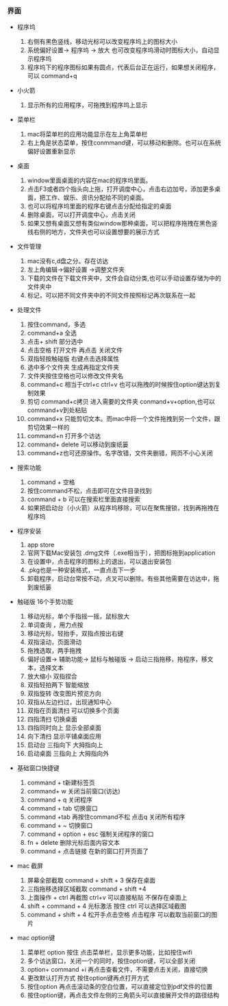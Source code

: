 ### 界面
- 程序坞
    1. 右侧有黑色竖线，移动光标可以改变程序坞上的图标大小
    2. 系统偏好设置-> 程序坞 -> 放大 也可改变程序坞滑动时图标大小，自动显示程序坞
    3. 程序坞下的程序图标如果有圆点，代表后台正在运行，如果想关闭程序，可以 command+q

- 小火箭
    1. 显示所有的应用程序，可拖拽到程序坞上显示
- 菜单栏
    1. mac将菜单栏的应用功能显示在左上角菜单栏
    2. 右上角是状态菜单，按住conmmand键，可以移动和删除。也可以在系统偏好设置重新显示
- 桌面
    1. window里面桌面的内容在mac的程序坞里面。
    2. 点击F3或者四个指头向上拖，打开调度中心，点击右边加号，添加更多桌面，把工作、娱乐、资讯分配给不同的桌面。
    3. 也可以将程序坞里面的程序右键点击分配给指定的桌面
    4. 删除桌面，可以打开调度中心，点击关闭
    5. 如果又想有桌面又想有类似window那种桌面，可以把程序拖拽在黑色竖线右侧的地方，文件夹也可以设置想要的展示方式
- 文件管理
    1. mac没有c,d盘之分。存在访达
    2. 左上角编辑->偏好设置 ->调整文件夹
    3. 下载的文件在下载文件夹中，文件会自动分类,也可以手动设置存储为中的文件夹中
    4. 标记，可以把不同文件夹中的不同文件按照标记再次联系在一起
- 处理文件
    1. 按住command，多选
    2. command+a 全选
    3. 点击+ shift 部分选中
    4. 点击空格 打开文件 再点击 关闭文件
    5. 双指轻按触碰版 右键点击选择属性
    6. 选中多个文件夹 生成再指定文件夹
    7. 文件夹按住空格也可以修改文件夹名
    8. command+c   相当于ctrl+c ctrl+v 也可以拖拽的时候按住option键达到复制效果
    9. 剪切 command+c拷贝 进入需要的文件夹 conmand+v+option,也可以command+v到处粘贴
    10. command+x 只能剪切文本。而mac中将一个文件拖拽到另一个文件，跟剪切效果一样的
    11. command+n 打开多个访达
    12. command+ delete 可以移动到废纸篓
    13. command+z也可还原操作。名字改错，文件夹删错，网页不小心关闭

- 搜索功能
    1. command + 空格
    2. 按住command不松，点击即可在文件目录找到    
    3. command + b 可以在搜索栏里面直接搜索
    4. 如果把启动台（小火箭）从程序坞移除，可以在聚焦搜锁，找到再拖拽在程序坞
- 程序安装
    1. app store 
    2. 官网下载Mac安装包 .dmg文件（.exe相当于），把图标拖到application
    3. 在设置中，点击程序的图标上的退出，可以退出安装包
    4. .pkg也是一种安装格式，一直点击下一步
    5. 卸载程序，启动台常按不动，点叉可以删除。有些其他需要在访达中，拖到废纸篓
- 触碰版 16个手势功能
    1. 移动光标，单个手指摇一摇，鼠标放大
    2. 单词查询 ，用力点按
    3. 移动光标，轻抬手，双指点按出右键
    4. 双指滚动，页面滑动
    5. 拖拽选取，两手拖拽
    6. 偏好设置-> 辅助功能-> 鼠标与触碰版 -> 启动三指拖移，拖程序，移文本，选择文本
    7. 放大缩小 双指捏合 
    8. 双指轻拍两下 智能缩放
    9. 双指旋转 改变图片预览方向
    10. 双指从左边扫过，出现通知中心
    11. 双指在页面清扫 可以切换多个页面
    12. 四指清扫 切换桌面
    13. 四指同时向上 显示全部桌面
    14. 向下清扫 显示平铺桌面应用
    15. 启动台 三指向下 大拇指向上
    16. 启动桌面 三指向上 大拇指向外   
- 基础窗口快捷键
    1. command + t新建标签页
    2. command+ w 关闭当前窗口(访达)
    3. command + q 关闭程序
    4. command + tab 切换窗口
    5. command +tab 再按住command不松 点击q 关闭所有程序
    6. command + ~ 切换窗口 
    7. command + option + esc 强制关闭程序的窗口
    8. fn + delete 删除光标后面内容文本
    9. command + 点击链接 在新的窗口打开页面了
- mac 截屏
    1. 屏幕全部截取 command + shift + 3 保存在桌面
    2. 三指拖移选择区域截取 command + shift +4
    3. 上面操作 + ctrl 再截图 ctrl+v 可以直接粘贴 不保存在桌面上
    4. shift + command + 4 光标激活 按住 ctrl 可以选择区域截图
    5. command + shift + 4 松开手点击空格 点击程序 可以截取当前窗口的图片

- mac option键
    1. 菜单栏 option 按住 点击菜单栏，显示更多功能，比如按住wifi
    2. 多个访达窗口，关闭一个的同时，按住option键，可以全部关闭
    3. option+ command +i 再点击查看文件，不需要点击关闭，直接切换
    4. 更改默认打开方式 按住option键再点打开方式
    5. 按住option 再点击滚动条的空白位置，可以直接定位到pdf文件的位置
    6. 按住option键，再点击文件左侧的三角箭头可以直接展开文件的路径结构


    